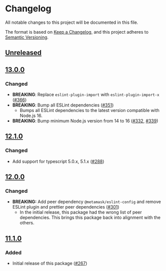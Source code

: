 # Changelog
All notable changes to this project will be documented in this file.

The format is based on [Keep a Changelog](https://keepachangelog.com/en/1.0.0/),
and this project adheres to [Semantic Versioning](https://semver.org/spec/v2.0.0.html).

## [Unreleased]

## [13.0.0]
### Changed
- **BREAKING**: Replace `eslint-plugin-import` with `eslint-plugin-import-x` ([#366](https://github.com/MetaMask/eslint-config/pull/366))
- **BREAKING**: Bump all ESLint dependencies ([#351](https://github.com/MetaMask/eslint-config/pull/351))
  - Bumps all ESLint dependencies to the latest version compatible with Node.js 16.
- **BREAKING**: Bump minimum Node.js version from 14 to 16 ([#332](https://github.com/MetaMask/eslint-config/pull/332), [#339](https://github.com/MetaMask/eslint-config/pull/339))

## [12.1.0]
### Changed
- Add support for typescript 5.0.x, 5.1.x ([#288](https://github.com/MetaMask/eslint-config/pull/288))

## [12.0.0]
### Changed
- **BREAKING:** Add peer dependency `@metamask/eslint-config` and remove ESLint plugin and prettier peer dependencies ([#301](https://github.com/MetaMask/eslint-config/pull/301))
  - In the initial release, this package had the wrong list of peer dependencies. This brings this package back into alignment with the others.

## [11.1.0]
### Added
- Initial release of this package ([#267](https://github.com/MetaMask/eslint-config/pull/267))

[Unreleased]: https://github.com/MetaMask/eslint-config/compare/v13.0.0...HEAD
[13.0.0]: https://github.com/MetaMask/eslint-config/compare/v12.1.0...v13.0.0
[12.1.0]: https://github.com/MetaMask/eslint-config/compare/v12.0.0...v12.1.0
[12.0.0]: https://github.com/MetaMask/eslint-config/compare/v11.1.0...v12.0.0
[11.1.0]: https://github.com/MetaMask/eslint-config/releases/tag/v11.1.0
